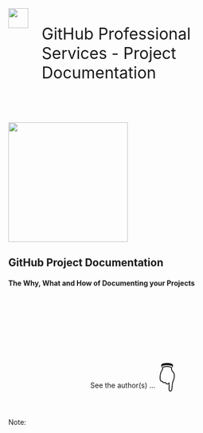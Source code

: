 <div style="justify-content: top; align-items: left; display: flex; text-align: left; font-size: 32px;">
<img height="40px" src="images/octo-white.png">&nbsp;&nbsp;&nbsp;<p>GitHub Professional Services - Project Documentation</p>
</div>

<br><br>
<img width="240px" src="images/octo-white.png">

## GitHub Project Documentation

#### The Why, What and How of Documenting your Projects



<br><br><br><br><br><br>

<div style="display: flex; align-items: center; justify-content: center">

See the author(s) ...
<span style='font-size:50px;'>&#128071;</span>

</div>

<!-- Add some speaker notes -->
Note: 
